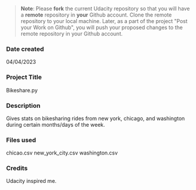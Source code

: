 >**Note**: Please **fork** the current Udacity repository so that you will have a **remote** repository in **your** Github account. Clone the remote repository to your local machine. Later, as a part of the project "Post your Work on Github", you will push your proposed changes to the remote repository in your Github account.

### Date created
04/04/2023

### Project Title
Bikeshare.py

### Description
Gives stats on bikesharing rides from new york, chicago, and washington during certain months/days of the week.

### Files used
chicao.csv
new_york_city.csv
washington.csv

### Credits
Udacity inspired me.